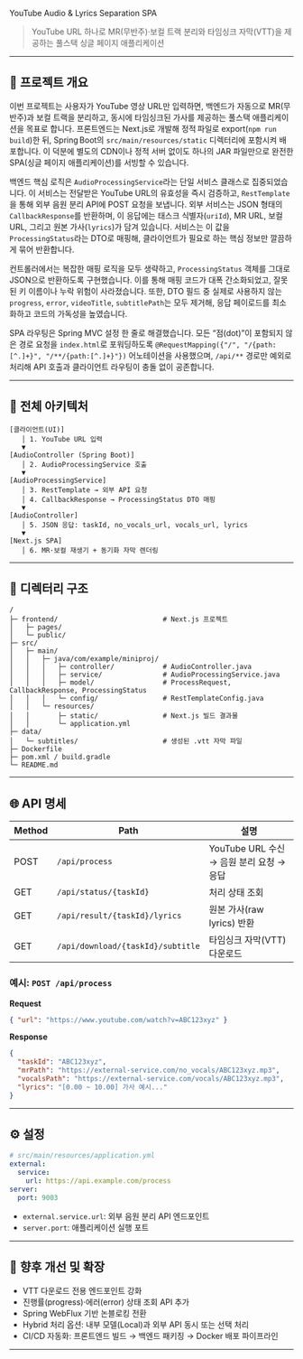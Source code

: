 YouTube Audio & Lyrics Separation SPA

> YouTube URL 하나로 MR(무반주)·보컬 트랙 분리와 타임싱크 자막(VTT)을 제공하는 풀스택 싱글 페이지 애플리케이션

---

## 🚀 프로젝트 개요

이번 프로젝트는 사용자가 YouTube 영상 URL만 입력하면, 백엔드가 자동으로 MR(무반주)과 보컬 트랙을 분리하고, 동시에 타임싱크된 가사를 제공하는 풀스택 애플리케이션을 목표로 합니다. 프론트엔드는 Next.js로 개발해 정적 파일로 export(`npm run build`)한 뒤, Spring Boot의 `src/main/resources/static` 디렉터리에 포함시켜 배포합니다. 이 덕분에 별도의 CDN이나 정적 서버 없이도 하나의 JAR 파일만으로 완전한 SPA(싱글 페이지 애플리케이션)를 서빙할 수 있습니다.

백엔드 핵심 로직은 `AudioProcessingService`라는 단일 서비스 클래스로 집중되었습니다. 이 서비스는 전달받은 YouTube URL의 유효성을 즉시 검증하고, `RestTemplate`을 통해 외부 음원 분리 API에 POST 요청을 보냅니다. 외부 서비스는 JSON 형태의 `CallbackResponse`를 반환하며, 이 응답에는 태스크 식별자(`uriId`), MR URL, 보컬 URL, 그리고 원본 가사(`lyrics`)가 담겨 있습니다. 서비스는 이 값을 `ProcessingStatus`라는 DTO로 매핑해, 클라이언트가 필요로 하는 핵심 정보만 깔끔하게 묶어 반환합니다.

컨트롤러에서는 복잡한 매핑 로직을 모두 생략하고, `ProcessingStatus` 객체를 그대로 JSON으로 반환하도록 구현했습니다. 이를 통해 매핑 코드가 대폭 간소화되었고, 잘못된 키 이름이나 누락 위험이 사라졌습니다. 또한, DTO 필드 중 실제로 사용하지 않는 `progress`, `error`, `videoTitle`, `subtitlePath`는 모두 제거해, 응답 페이로드를 최소화하고 코드의 가독성을 높였습니다.

SPA 라우팅은 Spring MVC 설정 한 줄로 해결했습니다. 모든 “점(dot)”이 포함되지 않은 경로 요청을 `index.html`로 포워딩하도록 `@RequestMapping({"/", "/{path:[^.]+}", "/**/{path:[^.]+}"})` 어노테이션을 사용했으며, `/api/**` 경로만 예외로 처리해 API 호출과 클라이언트 라우팅이 충돌 없이 공존합니다.

---

## 🧩 전체 아키텍처

```
[클라이언트(UI)]
   │ 1. YouTube URL 입력
   ▼
[AudioController (Spring Boot)]
   │ 2. AudioProcessingService 호출
   ▼
[AudioProcessingService]
   │ 3. RestTemplate → 외부 API 요청
   │ 4. CallbackResponse → ProcessingStatus DTO 매핑
   ▼
[AudioController]
   │ 5. JSON 응답: taskId, no_vocals_url, vocals_url, lyrics
   ▼
[Next.js SPA]
   │ 6. MR·보컬 재생기 + 동기화 자막 렌더링
```

---

## 📂 디렉터리 구조

```
/
├─ frontend/                          # Next.js 프로젝트
│   ├─ pages/
│   └─ public/
├─ src/
│   ├─ main/
│   │   ├─ java/com/example/miniproj/
│   │   │   ├─ controller/            # AudioController.java
│   │   │   ├─ service/               # AudioProcessingService.java
│   │   │   ├─ model/                 # ProcessRequest, CallbackResponse, ProcessingStatus
│   │   │   └─ config/                # RestTemplateConfig.java
│   │   └─ resources/
│   │       ├─ static/                # Next.js 빌드 결과물
│   │       └─ application.yml
├─ data/
│   └─ subtitles/                     # 생성된 .vtt 자막 파일
├─ Dockerfile
├─ pom.xml / build.gradle
└─ README.md
```

---



## 🌐 API 명세

| Method | Path                              | 설명                             |
| ------ | --------------------------------- | ------------------------------ |
| POST   | `/api/process`                    | YouTube URL 수신 → 음원 분리 요청 → 응답 |
| GET    | `/api/status/{taskId}`            | 처리 상태 조회                       |
| GET    | `/api/result/{taskId}/lyrics`     | 원본 가사(raw lyrics) 반환           |
| GET    | `/api/download/{taskId}/subtitle` | 타임싱크 자막(VTT) 다운로드              |

### 예시: `POST /api/process`

**Request**

```json
{ "url": "https://www.youtube.com/watch?v=ABC123xyz" }
```

**Response**

```json
{
  "taskId": "ABC123xyz",
  "mrPath": "https://external-service.com/no_vocals/ABC123xyz.mp3",
  "vocalsPath": "https://external-service.com/vocals/ABC123xyz.mp3",
  "lyrics": "[0.00 ~ 10.00] 가사 예시..."
}
```

---

## ⚙️ 설정

```yaml
# src/main/resources/application.yml
external:
  service:
    url: https://api.example.com/process
server:
  port: 9003
```

* `external.service.url`: 외부 음원 분리 API 엔드포인트
* `server.port`: 애플리케이션 실행 포트

---

## 🚀 향후 개선 및 확장

* VTT 다운로드 전용 엔드포인트 강화
* 진행률(progress)·에러(error) 상태 조회 API 추가
* Spring WebFlux 기반 논블로킹 전환
* Hybrid 처리 옵션: 내부 모델(Local)과 외부 API 동시 또는 선택 처리
* CI/CD 자동화: 프론트엔드 빌드 → 백엔드 패키징 → Docker 배포 파이프라인

---

